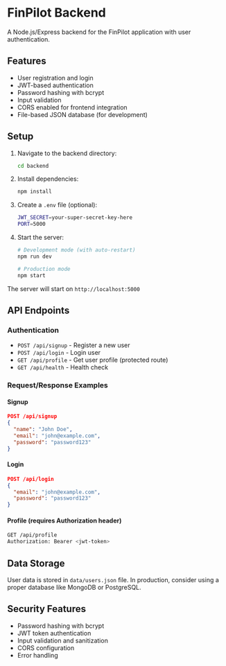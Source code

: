 # FinPilot Backend

A Node.js/Express backend for the FinPilot application with user authentication.

## Features

- User registration and login
- JWT-based authentication
- Password hashing with bcrypt
- Input validation
- CORS enabled for frontend integration
- File-based JSON database (for development)

## Setup

1. Navigate to the backend directory:
   ```bash
   cd backend
   ```

2. Install dependencies:
   ```bash
   npm install
   ```

3. Create a `.env` file (optional):
   ```bash
   JWT_SECRET=your-super-secret-key-here
   PORT=5000
   ```

4. Start the server:
   ```bash
   # Development mode (with auto-restart)
   npm run dev
   
   # Production mode
   npm start
   ```

The server will start on `http://localhost:5000`

## API Endpoints

### Authentication

- `POST /api/signup` - Register a new user
- `POST /api/login` - Login user
- `GET /api/profile` - Get user profile (protected route)
- `GET /api/health` - Health check

### Request/Response Examples

#### Signup
```json
POST /api/signup
{
  "name": "John Doe",
  "email": "john@example.com",
  "password": "password123"
}
```

#### Login
```json
POST /api/login
{
  "email": "john@example.com",
  "password": "password123"
}
```

#### Profile (requires Authorization header)
```bash
GET /api/profile
Authorization: Bearer <jwt-token>
```

## Data Storage

User data is stored in `data/users.json` file. In production, consider using a proper database like MongoDB or PostgreSQL.

## Security Features

- Password hashing with bcrypt
- JWT token authentication
- Input validation and sanitization
- CORS configuration
- Error handling 